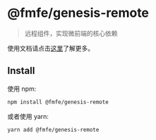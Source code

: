 # @fmfe/genesis-remote
> 远程组件，实现微前端的核心依赖

使用文档请点击[这里](https://fmfe.github.io/genesis-docs/remote/)了解更多。

## Install

使用 npm:

```sh
npm install @fmfe/genesis-remote
```

或者使用 yarn:

```sh
yarn add @fmfe/genesis-remote
```
